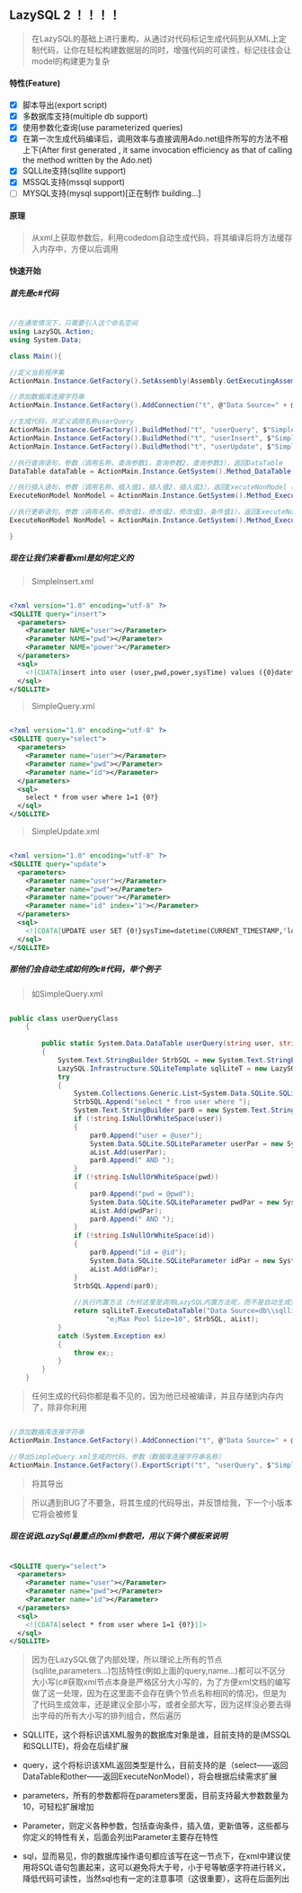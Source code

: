 ## LazySQL 2 ！！！！

> 在LazySQL的基础上进行重构，从通过对代码标记生成代码到从XML上定制代码，让你在轻松构建数据层的同时，增强代码的可读性，标记往往会让model的构建更为复杂

#### 特性(Feature)

- [x] 脚本导出(export script)
- [x] 多数据库支持(multiple db support)
- [x] 使用参数化查询(use parameterized queries)
- [x] 在第一次生成代码编译后，调用效率与直接调用Ado.net组件所写的方法不相上下(After first generated , it same invocation efficiency as that of calling the method written by the Ado.net)
- [x] SQLLite支持(sqllite support)
- [x] MSSQL支持(mssql support)
- [ ] MYSQL支持(mysql support)[正在制作  building...]

#### 原理

> 从xml上获取参数后，利用codedom自动生成代码，将其编译后将方法缓存入内存中，方便以后调用


#### 快速开始

##### 首先是c#代码

```c#

//在通常情况下，只需要引入这个命名空间
using LazySQL.Action;
using System.Data;

class Main(){

//定义当前程序集
ActionMain.Instance.GetFactory().SetAssembly(Assembly.GetExecutingAssembly());

//添加数据库连接字符串
ActionMain.Instance.GetFactory().AddConnection("t", @"Data Source=" + @"db\sqlliteTest.db;Initial Catalog=sqlliteTest;Integrated Security=True;Max Pool Size=10", 10);

//生成代码，并定义调用名称userQuery
ActionMain.Instance.GetFactory().BuildMethod("t", "userQuery", $"SimpleSqlLite.SimpleQuery.xml");
ActionMain.Instance.GetFactory().BuildMethod("t", "userInsert", $"SimpleSqlLite.SimpleInsert.xml");
ActionMain.Instance.GetFactory().BuildMethod("t", "userUpdate", $"SimpleSqlLite.SimpleUpdate.xml");

//执行查询语句，参数（调用名称，查询参数1，查询参数2，查询参数3），返回DataTable
DataTable dataTable = ActionMain.Instance.GetSystem().Method_DataTable("userQuery", "", "", "");

//执行插入语句，参数（调用名称，插入值1，插入值2，插入值3），返回ExecuteNonModel（内含，错误信息，插入成功与否，受影响数量）
ExecuteNonModel NonModel = ActionMain.Instance.GetSystem().Method_ExecuteNonModel("userInsert", $"hjh{DateTime.Now.ToString("yyyyMMddHHmmss")}", DateTime.Now.Ticks.ToString(), "1");

//执行更新语句，参数（调用名称，修改值1，修改值2，修改值3，条件值1），返回ExecuteNonModel（内含，错误信息，插入成功与否，受影响数量）
ExecuteNonModel NonModel = ActionMain.Instance.GetSystem().Method_ExecuteNonModel("userUpdate", "", DateTime.Now.Ticks.ToString(), "", "27");

}

```

##### 现在让我们来看看xml是如何定义的

> SimpleInsert.xml

```xml

<?xml version="1.0" encoding="utf-8" ?>
<SQLLITE query="insert">
  <parameters>
    <Parameter NAME="user"></Parameter>
    <Parameter NAME="pwd"></Parameter>
    <Parameter NAME="power"></Parameter>
  </parameters>
  <sql>
    <![CDATA[insert into user (user,pwd,power,sysTime) values ({0}datetime(CURRENT_TIMESTAMP,'localtime'))]]>
  </sql>
</SQLLITE>

```

> SimpleQuery.xml

```xml

<?xml version="1.0" encoding="utf-8" ?>
<SQLLITE query="select">
  <parameters>
    <Parameter name="user"></Parameter>
    <Parameter name="pwd"></Parameter>    
    <Parameter name="id"></Parameter>
  </parameters>
  <sql>
    select * from user where 1=1 {0?}
  </sql>
</SQLLITE>

```

> SimpleUpdate.xml

```xml

<?xml version="1.0" encoding="utf-8" ?>
<SQLLITE query="update">
  <parameters>
    <Parameter name="user"></Parameter>
    <Parameter name="pwd"></Parameter>
    <Parameter name="power"></Parameter>
    <Parameter name="id" index="1"></Parameter>
  </parameters>
  <sql>
    <![CDATA[UPDATE user SET {0!}sysTime=datetime(CURRENT_TIMESTAMP,'localtime') where 1=1 {1?}]]>
  </sql>
</SQLLITE>

```

##### 那他们会自动生成如何的c#代码，举个例子

> 如SimpleQuery.xml

```c#

public class userQueryClass
    {
        
        public static System.Data.DataTable userQuery(string user, string pwd, string id)
        {
            System.Text.StringBuilder StrbSQL = new System.Text.StringBuilder();
            LazySQL.Infrastructure.SQLiteTemplate sqlLiteT = new LazySQL.Infrastructure.SQLiteTemplate();
            try
            {
                System.Collections.Generic.List<System.Data.SQLite.SQLiteParameter> aList = new System.Collections.Generic.List<System.Data.SQLite.SQLiteParameter>();
                StrbSQL.Append("select * from user where ");
                System.Text.StringBuilder par0 = new System.Text.StringBuilder();
                if (!string.IsNullOrWhiteSpace(user))
                {
                    par0.Append("user = @user");
                    System.Data.SQLite.SQLiteParameter userPar = new System.Data.SQLite.SQLiteParameter("@user",user);
                    aList.Add(userPar);
                    par0.Append(" AND ");
                }
                if (!string.IsNullOrWhiteSpace(pwd))
                {
                    par0.Append("pwd = @pwd");
                    System.Data.SQLite.SQLiteParameter pwdPar = new System.Data.SQLite.SQLiteParameter("@pwd",pwd);
                    aList.Add(pwdPar);
                    par0.Append(" AND ");
                }
                if (!string.IsNullOrWhiteSpace(id))
                {
                    par0.Append("id = @id");
                    System.Data.SQLite.SQLiteParameter idPar = new System.Data.SQLite.SQLiteParameter("@id",id);
                    aList.Add(idPar);
                }
                StrbSQL.Append(par0);
                
                //执行内置方法（为何这里是调用LazySQL内置方法呢，而不是自动生成完整的数据库操作代码呢？因为数据库操作在大多数情况下是有通用方法的，这可以让我更容易去扩展项目，也可以让所有使用我这个开源项目的人，更容易去扩展自己的LazySql，因为比起去扩展codedom操作来说，扩展Ado.net操作要轻松的多）
                return sqlLiteT.ExecuteDataTable("Data Source=db\\sqlliteTest.db;Initial Catalog=sqlliteTest;Integrated Security=Tru" +
                        "e;Max Pool Size=10", StrbSQL, aList);
            }
            catch (System.Exception ex)
            {
                throw ex;;
            }
        }
    }

```

> 任何生成的代码你都是看不见的，因为他已经被编译，并且存储到内存内了，除非你利用

```c#

//添加数据库连接字符串
ActionMain.Instance.GetFactory().AddConnection("t", @"Data Source=" + @"db\sqlliteTest.db;Initial Catalog=sqlliteTest;Integrated Security=True;Max Pool Size=10", 10);

//导出SimpleQuery.xml生成的代码，参数（数据库连接字符串名称）
ActionMain.Instance.GetFactory().ExportScript("t", "userQuery", $"SimpleSqlLite.SimpleQuery.xml", "output");

```

> 将其导出

> 所以遇到BUG了不要急，将其生成的代码导出，并反馈给我，下一个小版本它将会被修复

##### 现在说说LazySql最重点的xml参数吧，用以下俩个模板来说明

```xml

<SQLLITE query="select">
  <parameters>
    <Parameter name="user"></Parameter>
    <Parameter name="pwd"></Parameter>    
    <Parameter name="id"></Parameter>
  </parameters>
  <sql>
    <![CDATA[select * from user where 1=1 {0?}]]>
  </sql>
</SQLLITE>

```

> 因为在LazySQL做了内部处理，所以理论上所有的节点(sqllite,parameters...)包括特性(例如上面的query,name...)都可以不区分大小写(c#获取xml节点本身是严格区分大小写的，为了方便xml文档的编写做了这一处理，因为在这里面不会存在俩个节点名称相同的情况)，但是为了代码生成效率，还是建议全部小写，或者全部大写，因为这样没必要去得出字母的所有大小写的排列组合，然后遍历

- SQLLITE，这个将标识该XML服务的数据库对象是谁，目前支持的是(MSSQL和SQLLITE)，将会在后续扩展

- query，这个将标识该XML返回类型是什么，目前支持的是（select——返回DataTable和other——返回ExecuteNonModel），将会根据后续需求扩展

- parameters，所有的参数都将在parameters里面，目前支持最大参数数量为10，可轻松扩展增加

- Parameter，则定义各种参数，包括查询条件，插入值，更新值等，这些都与你定义的特性有关，后面会列出Parameter主要存在特性

- sql，显而易见，你的数据库操作语句都应该写在这一节点下，在xml中建议使用<![CDATA[]]>将SQL语句包裹起来，这可以避免将大于号，小于号等敏感字符进行转义，降低代码可读性，当然sql也有一定的注意事项（这很重要），这将在后面列出


